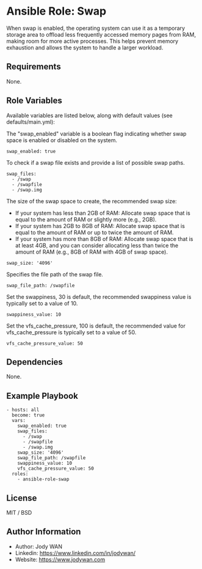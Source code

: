 Ansible Role: Swap
=========

When swap is enabled, the operating system can use it as a temporary storage area to offload less frequently accessed memory pages from RAM, making room for more active processes. This helps prevent memory exhaustion and allows the system to handle a larger workload.

Requirements
------------

None.

Role Variables
--------------

Available variables are listed below, along with default values (see defaults/main.yml):

The "swap_enabled" variable is a boolean flag indicating whether swap space is enabled or disabled on the system.

    swap_enabled: true

To check if a swap file exists and provide a list of possible swap paths.

    swap_files:
      - /swap
      - /swapfile
      - /swap.img

The size of the swap space to create, the recommended swap size:

- If your system has less than 2GB of RAM: Allocate swap space that is equal to the amount of RAM or slightly more (e.g., 2GB).
- If your system has 2GB to 8GB of RAM: Allocate swap space that is equal to the amount of RAM or up to twice the amount of RAM.
- If your system has more than 8GB of RAM: Allocate swap space that is at least 4GB, and you can consider allocating less than twice the amount of RAM (e.g., 8GB of RAM with 4GB of swap space).
```
swap_size: '4096'
```

Specifies the file path of the swap file.

    swap_file_path: /swapfile
    
Set the swappiness, 30 is default, the recommended swappiness value is typically set to a value of 10.

    swappiness_value: 10

Set the vfs_cache_pressure, 100 is default, the recommended value for vfs_cache_pressure is typically set to a value of 50. 

    vfs_cache_pressure_value: 50
    
Dependencies
------------

None.

Example Playbook
----------------

    - hosts: all
      become: true
      vars:
        swap_enabled: true
        swap_files:
          - /swap
          - /swapfile
          - /swap.img
        swap_size: '4096'
        swap_file_path: /swapfile
        swappiness_value: 10
        vfs_cache_pressure_value: 50
      roles:
        - ansible-role-swap

License
-------

MIT / BSD

Author Information
------------------

* Author: Jody WAN
* Linkedin: https://www.linkedin.com/in/jodywan/
* Website: https://www.jodywan.com
